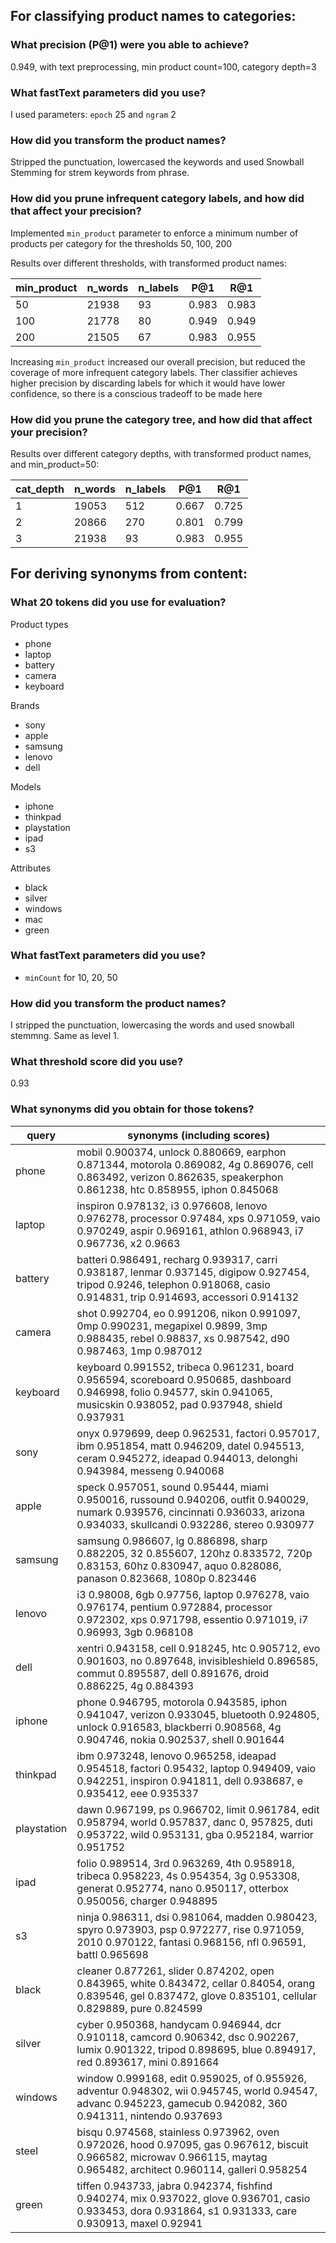 ## For classifying product names to categories:
### What precision (P@1) were you able to achieve?
0.949, with text preprocessing, min product count=100, category depth=3

### What fastText parameters did you use?
 I used parameters: `epoch` 25 and `ngram` 2

### How did you transform the product names?
Stripped the punctuation, lowercased the keywords and used Snowball Stemming for strem keywords from phrase.

### How did you prune infrequent category labels, and how did that affect your precision?
Implemented `min_product` parameter to enforce a minimum number of products per category for the thresholds 50, 100, 200

Results over different thresholds, with transformed product names:

| min_product | n_words | n_labels | P@1   | R@1   |
|-------------|---------|----------|-------|-------|
| 50          | 21938   | 93       | 0.983 | 0.983 |
| 100         | 21778   | 80       | 0.949 | 0.949 |
| 200         | 21505   | 67       | 0.983 | 0.955 |]


Increasing `min_product` increased our overall precision, but reduced the coverage of more infrequent category labels. Ther classifier achieves higher precision by discarding labels for which it would have lower confidence, so there is a conscious tradeoff to be made here

### How did you prune the category tree, and how did that affect your precision?

Results over different category depths, with transformed product names, and min_product=50:

| cat_depth | n_words | n_labels | P@1   | R@1   |
|-----------|---------|----------|-------|-------|
| 1         | 19053   | 512      | 0.667 | 0.725 |
| 2         | 20866   | 270      | 0.801 | 0.799 |
| 3         | 21938   | 93       | 0.983 | 0.955 |

## For deriving synonyms from content:
### What 20 tokens did you use for evaluation?
Product types
- phone
- laptop
- battery
- camera
- keyboard

Brands
- sony
- apple
- samsung
- lenovo
- dell

Models
- iphone
- thinkpad
- playstation
- ipad
- s3

Attributes
- black
- silver
- windows
- mac
- green

### What fastText parameters did you use?
- `minCount` for 10, 20, 50

### How did you transform the product names?
I stripped the punctuation, lowercasing the words and used snowball stemmng. Same as level 1.

### What threshold score did you use?
0.93

### What synonyms did you obtain for those tokens?
| **query**       | **synonyms (including scores)**                                                                                                                                                                      |
|-----------------|----------------------------------------------------------------------------------------------------------------------------------------------------------------------------------|
| phone      | mobil 0.900374, unlock 0.880669, earphon 0.871344, motorola 0.869082, 4g 0.869076, cell 0.863492, verizon 0.862635, speakerphon 0.861238, htc 0.858955, iphon 0.845068 |
| laptop     | inspiron 0.978132, i3 0.976608, lenovo 0.976278, processor 0.97484, xps 0.971059, vaio 0.970249, aspir 0.969161, athlon 0.968943, i7 0.967736, x2 0.9663 
| battery     | batteri 0.986491, recharg 0.939317, carri 0.938187, lenmar 0.937145, digipow 0.927454, tripod 0.9246, telephon 0.918068, casio 0.914831, trip 0.914693, accessori 0.914132
| camera     | shot 0.992704, eo 0.991206, nikon 0.991097, 0mp 0.990231, megapixel 0.9899, 3mp 0.988435, rebel 0.98837, xs 0.987542, d90 0.987463, 1mp 0.987012
| keyboard     | keyboard 0.991552, tribeca 0.961231, board 0.956594, scoreboard 0.950685, dashboard 0.946998, folio 0.94577, skin 0.941065, musicskin 0.938052, pad 0.937948, shield 0.937931
| sony       | onyx 0.979699, deep 0.962531, factori 0.957017, ibm 0.951854, matt 0.946209, datel 0.945513, ceram 0.945272, ideapad 0.944013, delonghi 0.943984, messeng 0.940068 
| apple           | speck 0.957051, sound 0.95444, miami 0.950016, russound 0.940206, outfit 0.940029, numark 0.939576, cincinnati 0.936033, arizona 0.934033, skullcandi 0.932286, stereo 0.930977  |
| samsung         | samsung 0.986607, lg 0.886898, sharp 0.882205, 32 0.855607, 120hz 0.833572, 720p 0.83153, 60hz 0.830947, aquo 0.828086, panason 0.823668, 1080p 0.823446                         
| lenovo         | i3 0.98008, 6gb 0.97756, laptop 0.976278, vaio 0.976174, pentium 0.972884, processor 0.972302, xps 0.971798, essentio 0.971019, i7 0.96993, 3gb 0.968108    
| dell            | xentri 0.943158, cell 0.918245, htc 0.905712, evo 0.901603, no 0.897648, invisibleshield 0.896585, commut 0.895587, dell 0.891676, droid 0.886225, 4g 0.884393                 
| iphone          | phone 0.946795, motorola 0.943585, iphon 0.941047, verizon 0.933045, bluetooth 0.924805, unlock 0.916583, blackberri 0.908568, 4g 0.904746, nokia 0.902537, shell 0.901644       |
| thinkpad        | ibm 0.973248, lenovo 0.965258, ideapad 0.954518, factori 0.95432, laptop 0.949409, vaio 0.942251, inspiron 0.941811, dell 0.938687, e 0.935412, eee 0.935337                     |
| playstation        | dawn 0.967199, ps 0.966702, limit 0.961784, edit 0.958794, world 0.957837, danc 0, 957825, duti 0.953722, wild 0.953131, gba 0.952184, warrior 0.951752              |
| ipad            | folio 0.989514, 3rd 0.963269, 4th 0.958918, tribeca 0.958223, 4s 0.954354, 3g 0.953308, generat 0.952774, nano 0.950117, otterbox 0.950056, charger 0.948895                     |
| s3        | ninja 0.986311, dsi 0.981064, madden 0.980423, spyro 0.973903, psp 0.972277, rise 0.971059, 2010 0.970122, fantasi 0.968156, nfl 0.96591, battl 0.965698  
| black           | cleaner 0.877261, slider 0.874202, open 0.843965, white 0.843472, cellar 0.84054, orang 0.839546, gel 0.837472, glove 0.835101, cellular 0.829889, pure 0.824599                 |
| silver          | cyber 0.950368, handycam 0.946944, dcr 0.910118, camcord 0.906342, dsc 0.902267, lumix 0.901322, tripod 0.898695, blue 0.894917, red 0.893617, mini 0.891664                     |
| windows         | window 0.999168, edit 0.959025, of 0.955926, adventur 0.948302, wii 0.945745, world 0.94547, advanc 0.945223, gamecub 0.942082, 360 0.941311, nintendo 0.937693                  |
| steel           | bisqu 0.974568, stainless 0.973962, oven 0.972026, hood 0.97095, gas 0.967612, biscuit 0.966582, microwav 0.966115, maytag 0.965482, architect 0.960114, galleri 0.958254        |
| green | tiffen 0.943733, jabra 0.942374, fishfind 0.940274, mix 0.937022, glove 0.936701, casio 0.933453, dora 0.931864, s1 0.931333, care 0.930913, maxel 0.92941